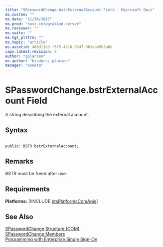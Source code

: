 ```yaml
---
title: "SPasswordChange.bstrExternalAccount Field | Microsoft Docs"
ms.custom: ""
ms.date: "11/30/2017"
ms.prod: "host-integration-server"
ms.reviewer: ""
ms.suite: ""
ms.tgt_pltfrm: ""
ms.topic: "article"
ms.assetid: 406d13d3-f375-4b16-9247-961ab45b5abb
caps.latest.revision: 3
author: "gplarsen"
ms.author: "hisdocs; plarsen"
manager: "anneta"
---
```

# SPasswordChange.bstrExternalAccount Field
A string describing the external account.  
  
## Syntax  
  
```cpp#  
  
public: BSTR bstrExternalAccount;  
```  
  
## Remarks  
 BSTR must be freed after use.  
  
## Requirements  
 <strong>Platforms:</strong>  [!INCLUDE [btsPlatformsComApis](../includes/btsplatformscomapis-md.md)]  
  
## See Also  
 [SPasswordChange Structure (COM)](../esso/spasswordchange-structure-com.md)   
 [SPasswordChange Members](../esso/spasswordchange-members.md)   
 [Programming with Enterprise Single Sign-On](../esso/programming-with-enterprise-single-sign-on.md)